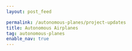 ```yaml
---
layout: post_feed

permalink: /autonomous-planes/project-updates
title: Autonomous Airplanes
tag: autonomous-planes
enable_nav: true
---
```

